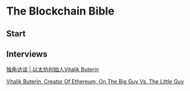 # The Blockchain Bible

## Start



## Interviews

[独角访谈 | 以太坊创始人Vitalik Buterin](http://unitimes.media/unitalks/4460/?lang=zh)

[Vitalik Buterin, Creator Of Ethereum, On The Big Guy Vs. The Little Guy](http://unchainedpodcast.co/vitalik-buterin-creator-of-ethereum-on-the-big-guy-vs-the-little-guy)

